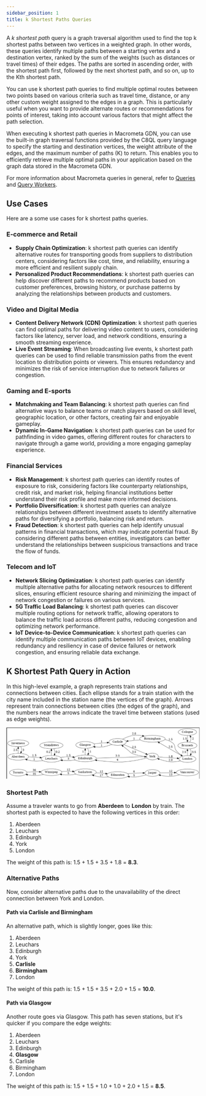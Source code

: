 ```yaml
---
sidebar_position: 1
title: k Shortest Paths Queries
---
```


A _k shortest path_ query is a graph traversal algorithm used to find the top k shortest paths between two vertices in a weighted graph. In other words, these queries identify multiple paths between a starting vertex and a destination vertex, ranked by the sum of the weights (such as distances or travel times) of their edges. The paths are sorted in ascending order, with the shortest path first, followed by the next shortest path, and so on, up to the Kth shortest path.

You can use k shortest path queries to find multiple optimal routes between two points based on various criteria such as travel time, distance, or any other custom weight assigned to the edges in a graph. This is particularly useful when you want to provide alternate routes or recommendations for points of interest, taking into account various factors that might affect the path selection.

When executing k shortest path queries in Macrometa GDN, you can use the built-in graph traversal functions provided by the C8QL query language to specify the starting and destination vertices, the weight attribute of the edges, and the maximum number of paths (K) to return. This enables you to efficiently retrieve multiple optimal paths in your application based on the graph data stored in the Macrometa GDN.

For more information about Macrometa queries in general, refer to [Queries](../../../queries/) and [Query Workers](../../../queryworkers/).

## Use Cases

Here are a some use cases for k shortest paths queries.

### E-commerce and Retail

- **Supply Chain Optimization**: k shortest path queries can identify alternative routes for transporting goods from suppliers to distribution centers, considering factors like cost, time, and reliability, ensuring a more efficient and resilient supply chain.
- **Personalized Product Recommendations**: k shortest path queries can help discover different paths to recommend products based on customer preferences, browsing history, or purchase patterns by analyzing the relationships between products and customers.

### Video and Digital Media

- **Content Delivery Network (CDN) Optimization**: k shortest path queries can find optimal paths for delivering video content to users, considering factors like latency, server load, and network conditions, ensuring a smooth streaming experience.
- **Live Event Streaming**: When broadcasting live events, k shortest path queries can be used to find reliable transmission paths from the event location to distribution points or viewers. This ensures redundancy and minimizes the risk of service interruption due to network failures or congestion.

### Gaming and E-sports

- **Matchmaking and Team Balancing**: k shortest path queries can find alternative ways to balance teams or match players based on skill level, geographic location, or other factors, creating fair and enjoyable gameplay.
- **Dynamic In-Game Navigation**: k shortest path queries can be used for pathfinding in video games, offering different routes for characters to navigate through a game world, providing a more engaging gameplay experience.

### Financial Services

- **Risk Management**: k shortest path queries can identify routes of exposure to risk, considering factors like counterparty relationships, credit risk, and market risk, helping financial institutions better understand their risk profile and make more informed decisions.
- **Portfolio Diversification**: k shortest path queries can analyze relationships between different investment assets to identify alternative paths for diversifying a portfolio, balancing risk and return.
- **Fraud Detection**: k shortest path queries can help identify unusual patterns in financial transactions, which may indicate potential fraud. By considering different paths between entities, investigators can better understand the relationships between suspicious transactions and trace the flow of funds.

### Telecom and IoT

- **Network Slicing Optimization**: k shortest path queries can identify multiple alternative paths for allocating network resources to different slices, ensuring efficient resource sharing and minimizing the impact of network congestion or failures on various services.
- **5G Traffic Load Balancing**: k shortest path queries can discover multiple routing options for network traffic, allowing operators to balance the traffic load across different paths, reducing congestion and optimizing network performance.
- **IoT Device-to-Device Communication**: k shortest path queries can identify multiple communication paths between IoT devices, enabling redundancy and resiliency in case of device failures or network congestion, and ensuring reliable data exchange.

## K Shortest Path Query in Action

In this high-level example, a graph represents train stations and connections between cities. Each ellipse stands for a train station with the city name included in the station name (the vertices of the graph). Arrows represent train connections between cities (the edges of the graph), and the numbers near the arrows indicate the travel time between stations (used as edge weights).

![Train Connection Map](/img/train_map.png)

### Shortest Path

Assume a traveler wants to go from **Aberdeen** to **London** by train. The shortest path is expected to have the following vertices in this order:

1. Aberdeen
2. Leuchars
3. Edinburgh
4. York
5. London

The weight of this path is: 1.5 + 1.5 + 3.5 + 1.8 = **8.3**.

### Alternative Paths

Now, consider alternative paths due to the unavailability of the direct connection between York and London.

#### Path via Carlisle and Birmingham

An alternative path, which is slightly longer, goes like this:

1. Aberdeen
2. Leuchars
3. Edinburgh
4. York
5. **Carlisle**
6. **Birmingham**
7. London

The weight of this path is: 1.5 + 1.5 + 3.5 + 2.0 + 1.5 = **10.0**.

#### Path via Glasgow

Another route goes via Glasgow. This path has seven stations, but it's quicker if you compare the edge weights:

1. Aberdeen
2. Leuchars
3. Edinburgh
4. **Glasgow**
5. Carlisle
6. Birmingham
7. London

The weight of this path is: 1.5 + 1.5 + 1.0 + 1.0 + 2.0 + 1.5 = **8.5**.

